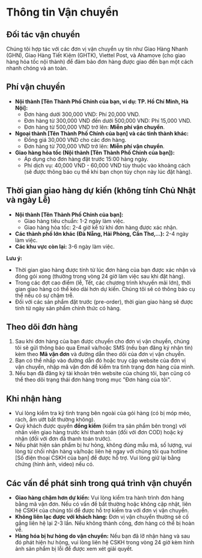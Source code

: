 # Thông tin Vận chuyển

## Đối tác vận chuyển
Chúng tôi hợp tác với các đơn vị vận chuyển uy tín như Giao Hàng Nhanh (GHN), Giao Hàng Tiết Kiệm (GHTK), Viettel Post, và Ahamove (cho giao hàng hỏa tốc nội thành) để đảm bảo đơn hàng được giao đến bạn một cách nhanh chóng và an toàn.

## Phí vận chuyển
* **Nội thành [Tên Thành Phố Chính của bạn, ví dụ: TP. Hồ Chí Minh, Hà Nội]:**
    * Đơn hàng dưới 300,000 VND: Phí 20,000 VND.
    * Đơn hàng từ 300,000 VND đến dưới 500,000 VND: Phí 15,000 VND.
    * Đơn hàng từ 500,000 VND trở lên: **Miễn phí vận chuyển**.
* **Ngoại thành [Tên Thành Phố Chính của bạn] và các tỉnh thành khác:**
    * Đồng giá 30,000 VND cho các đơn hàng.
    * Đơn hàng từ 700,000 VND trở lên: **Miễn phí vận chuyển**.
* **Giao hàng hỏa tốc (Nội thành [Tên Thành Phố Chính của bạn]):**
    * Áp dụng cho đơn hàng đặt trước 15:00 hàng ngày.
    * Phí dịch vụ: 40,000 VND - 60,000 VND tùy thuộc vào khoảng cách (sẽ được thông báo cụ thể khi bạn chọn tùy chọn này lúc đặt hàng).

## Thời gian giao hàng dự kiến (không tính Chủ Nhật và ngày Lễ)
* **Nội thành [Tên Thành Phố Chính của bạn]:**
    * Giao hàng tiêu chuẩn: 1-2 ngày làm việc.
    * Giao hàng hỏa tốc: 2-4 giờ kể từ khi đơn hàng được xác nhận.
* **Các thành phố lớn khác (Đà Nẵng, Hải Phòng, Cần Thơ,...):** 2-4 ngày làm việc.
* **Các khu vực còn lại:** 3-6 ngày làm việc.

**Lưu ý:**
* Thời gian giao hàng được tính từ lúc đơn hàng của bạn được xác nhận và đóng gói xong (thường trong vòng 24 giờ làm việc sau khi đặt hàng).
* Trong các đợt cao điểm (lễ, Tết, các chương trình khuyến mãi lớn), thời gian giao hàng có thể kéo dài hơn dự kiến. Chúng tôi sẽ có thông báo cụ thể nếu có sự chậm trễ.
* Đối với các sản phẩm đặt trước (pre-order), thời gian giao hàng sẽ được tính từ ngày sản phẩm chính thức có hàng.

## Theo dõi đơn hàng
1.  Sau khi đơn hàng của bạn được chuyển cho đơn vị vận chuyển, chúng tôi sẽ gửi thông báo qua Email và/hoặc SMS (nếu bạn đăng ký nhận tin) kèm theo **Mã vận đơn** và đường dẫn theo dõi của đơn vị vận chuyển.
2.  Bạn có thể nhấp vào đường dẫn đó hoặc truy cập website của đơn vị vận chuyển, nhập mã vận đơn để kiểm tra tình trạng đơn hàng của mình.
3.  Nếu bạn đã đăng ký tài khoản trên website của chúng tôi, bạn cũng có thể theo dõi trạng thái đơn hàng trong mục "Đơn hàng của tôi".

## Khi nhận hàng
* Vui lòng kiểm tra kỹ tình trạng bên ngoài của gói hàng (có bị móp méo, rách, ẩm ướt bất thường không).
* Quý khách được quyền **đồng kiểm** (kiểm tra sản phẩm bên trong) với nhân viên giao hàng trước khi thanh toán (đối với đơn COD) hoặc ký nhận (đối với đơn đã thanh toán trước).
* Nếu phát hiện sản phẩm bị hư hỏng, không đúng mẫu mã, số lượng, vui lòng từ chối nhận hàng và/hoặc liên hệ ngay với chúng tôi qua hotline [Số điện thoại CSKH của bạn] để được hỗ trợ. Vui lòng giữ lại bằng chứng (hình ảnh, video) nếu có.

## Các vấn đề phát sinh trong quá trình vận chuyển
* **Giao hàng chậm hơn dự kiến:** Vui lòng kiểm tra hành trình đơn hàng bằng mã vận đơn. Nếu có vấn đề bất thường hoặc không cập nhật, liên hệ CSKH của chúng tôi để được hỗ trợ kiểm tra với đơn vị vận chuyển.
* **Không liên lạc được với khách hàng:** Đơn vị vận chuyển thường sẽ cố gắng liên hệ lại 2-3 lần. Nếu không thành công, đơn hàng có thể bị hoàn về.
* **Hàng hóa bị hư hỏng do vận chuyển:** Nếu bạn đã lỡ nhận hàng và sau đó phát hiện hư hỏng, vui lòng liên hệ CSKH trong vòng 24 giờ kèm hình ảnh sản phẩm bị lỗi để được xem xét giải quyết.